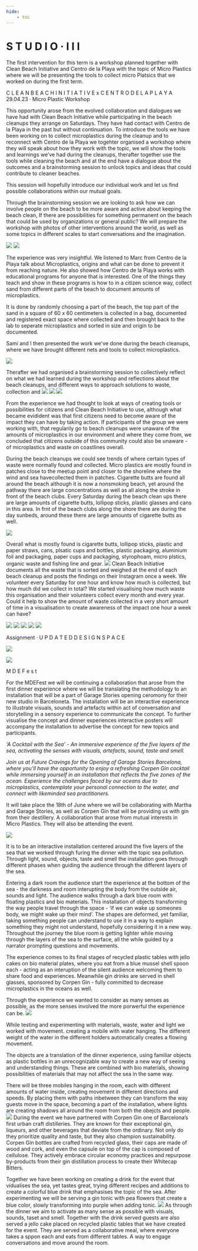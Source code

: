 ```yaml
---
hide:
    - toc
---
```


# S T U D I O · I I I

The first intervention for this term is a workshop planned together with Clean Beach Initiative and Centro de la Playa with the topic of Micro Plastics where we will be presenting the tools to collect micro Platsics that we worked on during the first term. 

C L E A N  B E A C H  I N I T I A T I V E  x  C E N T R O  D E   L A   P L A Y A
29.04.23 · Micro Plastic Workshop

This opportunity arose from the evolved collaboration and dialogues we have had with Clean Beach Initiative while participating in the beach cleanups they arrange on Saturdays. They have had contact with Centro de la Playa in the past but without continuation. To introduce the tools we have been working on to collect microplastics during the cleanup and to reconnect with Centro de la Playa we togehter organised a workshop where they will speak about how they work with the topic, we will show the tools and learnings we’ve had during the cleanups, therafter together use the tools while cleaning the beach and at the end have a dialogue about the outcomes and a brainstorming session to unlock topics and ideas that could contribute to cleaner beaches. 

This session will hopefully introduce our individual work and let us find possible collaborations within our mutual goals. 

Through the brainstorming session we are looking to ask how we can involve people on the beach to be more aware and active about keeping the beach clean, If there are possibilities for something permanent on the beach that could be used by organizations or general public? We will prepare the workshop with photos of other interventions around the world, as well as some topics in different scales to start conversations and the imagination. 

![](https://i.imgur.com/zmrEUOU.jpg)
![](https://i.imgur.com/L0bg0Z5.jpg)

The experience was very insightful. We listened to Marc from Centro de la Playa talk about Microplastics, origins and what can be done to prevent it from reaching nature. He also showed how Centro de la Playa works with educational programs for anyone that is interested. One of the things they teach and show in these programs is how to in a citizen science way, collect sand from different parts of the beach to document amounts of microplastics. 

It is done by randomly choosing a part of the beach, the top part of the sand in a square of 60 x 60 centimeters is collected in a bag, documented and registered exact space where collected and then brought back to the lab to seperate microplastics and sorted in size and origin to be documented. 

Sami and I then presented the work we've done during the beach cleanups, where we have brought different nets and tools to collect microplastics. 

![](https://hackmd.io/_uploads/SJU5XUUE3.jpg)

Therafter we had organised a brainstorming session to collectively reflect on what we had learned during the workshop and reflections about the beach cleanups, and different ways to approach solutions to waste, collection and 
![](https://hackmd.io/_uploads/S17qQULVh.jpg)
![](https://hackmd.io/_uploads/ryVcmI8Vh.jpg)
![](https://hackmd.io/_uploads/SkwcmILVh.jpg)

From the experience we had thought to look at ways of creating tools or possibilities for citizens and Clean Beach Initiative to use, although what became evidident was that first citizens need to become aware of the impact they can have by taking action. If participants of the group we were working with, that regularily go to beach cleanups were unaware of the amounts of microplastics in our environment and where they come from, we concluded that citizens outside of this community could also be unaware - of microplastics and waste on coastlines overall. 


During the beach cleanups we could see trends of where certain types of waste were normally found and collected. Micro plastics are mostly found in patches close to the meetup point and closer to the shoreline where the wind and sea havecollected them in patches. Cigarette butts are found all around the beach although it is now a nonsmoking beach, yet around the pathway there are large concentrations as well as all along the stroke in front of the beach clubs. Every Saturday during the beach clean ups there are large amounts of cigarette butts, lollipop sticks, plastic glasses and cans in this area. In frnt of the beach clubs along the shore there are during the day sunbeds, around these there are large amounts of cigarette butts as well. 

![](https://hackmd.io/_uploads/BylC7P38h.jpg)



Overall what is mostly found is cigarette butts, lollipop sticks, plastic and paper straws, cans, plsatic cups and bottles, plastic packaging, aluminium foil and packaging, paper cups and packaging, styrophoam, micro plstics, organic waste and fishing line and gear. 
![](https://hackmd.io/_uploads/SJ13XDnLn.jpg)
Clean Beach Initiative documents all the waste that is sorted and weighed at the end of each beach cleanup and posts the findings on their Instagram once a week. We volunteer every Saturday for one hour and know how much is collected, but how much did we collect in total? We started visualising how much waste this organisation and their volunteers collect every month and every year. Could it help to show the amount of waste collected in a very short amount of time in a visualisation to create awareness of the impact one hour a week can have?

![](https://hackmd.io/_uploads/ByCH4DnU2.jpg)
![](https://hackmd.io/_uploads/rkeIVD3U3.jpg)
![](https://hackmd.io/_uploads/rJbLVw3Uh.jpg)
![](https://hackmd.io/_uploads/r18LVw3I2.jpg)
![](https://hackmd.io/_uploads/Hkgd8Vw283.jpg)

Assignment · U P D A T E D   D E S I G N   S P A C E 


![](https://hackmd.io/_uploads/HJviND3Ih.png)

![](https://hackmd.io/_uploads/Hk4ApDhU3.jpg)


M D E F e s t

For the MDEFest we will be continuing a collaboration that arose from the first dinner experience where we will be translating the methodology to an installation that will be a part of Garage Stories opening ceromony for their new studio in Barceloneta. The installation will be an interactive experience to illustrate visuals, sounds and artefacts within act of conversation and storytelling in a sensory experience to communicate the concept. To further visualise the concept and dinner experiences interactive posters will accompany the installation to advertise the concept for new topics and participants. 

*‘A Cocktail with the Sea’ - An immersive experience of the five layers of the sea, activating the senses with visuals, artefacts, sound, taste and smell.*

*Join us at Future Cravings for the Opening of Garage Stories Barcelona, where you’ll have the opportunity to enjoy a refreshing Corpen Gin cocktail while immersing yourself in an installation that reflects the five zones of the ocean. Experience the challenges faced by our oceans due to microplastics, contemplate your personal connection to the water, and connect with likeminded sea practitioners.*

It will take place the 18th of June where we will be collaborating with Martha and Garage Stories, as well as Corpen Gin that will be providing us with gin from their destillery. A collaboration that arose from mutual interests in Micro Plastics. They will also be attending the event. 


![](https://hackmd.io/_uploads/B12L1u2Ln.jpg)

It is to be an interactive installation centered around the five layers of the sea that we worked through furing the dinner with the topic sea pollution. Through light, sound, objects, taste and smell the installation goes through different phases when guiding the audience through the different layers of the sea.

Entering a dark room the audience start the experience at the bottom of the sea - the darkness and room interupting the body from the outside air, sounds and light. The audience walks through a dark blue room with floating plastics and bio materials. This installation of objects transforming the way people travel through the space - ‘if we can wake up someones body, we might wake up their mind’. The shapes are deformed, yet familiar, taking something people can understand to use it in a way to explain something they might not understand, hopefully considering it in a new way. Throughout the journey the blue room is getting lighter while moving through the layers of the sea to the surface, all the while guided by a narrator prompting questions and movements. 

The experience comes to its final stages of recycled plastic tables with jello cakes on bio material plates, where you eat from a blue mussel shell spoon each - acting as an interuption of the silent audience welcoming them to share food and experiences. Meanwhile gin drinks are served in shell glasses, sponsored by Corpen Gin - fully committed to decrease microplastics in the oceans as well. 

Through the experience we wanted to consider as many senses as possible, as the more senses involved the more porwerful the experience can be. 
![](https://hackmd.io/_uploads/HkXe-d3Lh.jpg)

While testing and experimenting with materials, waste, water and light we worked with movement. creating a mobile with water hanging. The different weight of the water in the different holders automatically creates a flowing movement. 

The objects are a translation of the dinner experience, using familiar objects as plastic bottles in an unrecognizable way to create a new way of seeing and understanding things. These are combined with bio materials, showing possibilities of materials that may not affect the sea in the same way. 

There will be three mobiles hanging in the room, each with different amounts of water inside, creating movement in different directions and speeds. By placing them with paths inbetween they can transform the way guests move in the space, becoming a part of the installation, where lights are creating shadows all around the room from both the obejcts and people.
![](https://hackmd.io/_uploads/BJmdJO3I3.jpg)
During the event we have partnered with Corpen Gin one of Barcelona’s first urban craft distilleries. They are known for their exceptional gin, liqueurs, and other beverages that deviate from the ordinary. Not only do they prioritize quality and taste, but they also champion sustainability. Corpen Gin bottles are crafted from recycled glass, their caps are made of wood and cork, and even the capsule on top of the cap is composed of cellulose. They actively embrace circular economy practices and repurpose by-products from their gin distillation process to create their Whitecap Bitters. 

Together we have been working on creating a drink for the event that vidualises the sea, yet tastes great, trying different recipes and additions to create a colorful blue drink that emphasises the topic of the sea. After experimenting we will be serving a gin tonic with pea flowers that create a blue color, slowly transforming into purple when adding tonic. 
![](https://hackmd.io/_uploads/BkutJ_hLh.jpg)
As through the dinner we aim to activate as many sense as possible with visuals, sounds, taset and smell. Together with the drink served guests are also served a jello cake placed on recycled plastic tables that we have created for the event. They are served as a collaborative meal, where everyone takes a sppon each and eats from different tables. A way to engage conversations and move around the room. 



